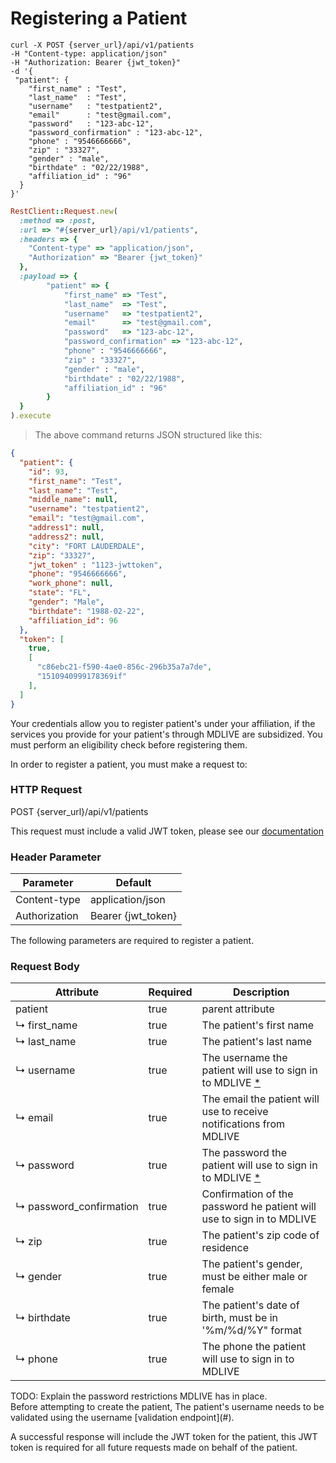 # Registering a Patient

```shell
curl -X POST {server_url}/api/v1/patients
-H "Content-type: application/json"
-H "Authorization: Bearer {jwt_token}"
-d '{
 "patient": {
    "first_name" : "Test",
    "last_name"  : "Test",
    "username"   : "testpatient2",
    "email"      : "test@gmail.com",
    "password"   : "123-abc-12",
    "password_confirmation" : "123-abc-12",
    "phone" : "9546666666",
    "zip" : "33327",
    "gender" : "male",
    "birthdate" : "02/22/1988",
    "affiliation_id" : "96"
  }
}'
```

```ruby
RestClient::Request.new(
  :method => :post,
  :url => "#{server_url}/api/v1/patients",
  :headers => {
    "Content-type" => "application/json",
	"Authorization" => "Bearer {jwt_token}"
  },
  :payload => {
		"patient" => {
			"first_name" => "Test",
			"last_name"  => "Test",
			"username"   => "testpatient2",
			"email"      => "test@gmail.com",
			"password"   => "123-abc-12",
			"password_confirmation" => "123-abc-12",
			"phone" : "9546666666",
			"zip" : "33327",
			"gender" : "male",
			"birthdate" : "02/22/1988",
			"affiliation_id" : "96"
		}
  }
).execute
```

> The above command returns JSON structured like this:

```json
{
  "patient": {
    "id": 93,
    "first_name": "Test",
    "last_name": "Test",
    "middle_name": null,
    "username": "testpatient2",
    "email": "test@gmail.com",
    "address1": null,
    "address2": null,
    "city": "FORT LAUDERDALE",
    "zip": "33327",
    "jwt_token" : "1123-jwttoken",
    "phone": "9546666666",
    "work_phone": null,
    "state": "FL",
    "gender": "Male",
    "birthdate": "1988-02-22",
    "affiliation_id": 96
  },
  "token": [
    true,
    [
      "c86ebc21-f590-4ae0-856c-296b35a7a7de",
      "1510940999178369if"
    ],
  ]
}
```
Your credentials allow you to register patient's under your affiliation,
if the services you provide for your patient's through MDLIVE are subsidized. You must
perform an eligibility check before registering them.

In order to register a patient, you must make a request to:

### HTTP Request

POST {server_url}/api/v1/patients

This request must include a valid JWT token, please see our [documentation](#api-tokens)

### Header Parameter

Parameter | Default
--------- | -------
Content-type | application/json
Authorization| Bearer {jwt_token}

The following parameters are required to register a patient.

### Request Body

Attribute | Required | Description
--------- | -------  | -----------
patient | true     | parent attribute
↳&nbsp;first_name| true     | The patient's first name
↳&nbsp;last_name | true     | The patient's last name
↳&nbsp;username  | true     | The username the patient will use to sign in to MDLIVE [*](#patient-username-validation)
↳&nbsp;email     | true     | The email the patient will use to receive notifications from MDLIVE
↳&nbsp;password  | true     | The password the patient will use to sign in to MDLIVE  [*](#password-restrictions)
↳&nbsp;password_confirmation | true     | Confirmation of the password he patient will use to sign in to MDLIVE
↳&nbsp;zip       | true     | The patient's zip code of residence
↳&nbsp;gender    | true     | The patient's gender, must be either male or female
↳&nbsp;birthdate | true     | The patient's date of birth, must be in '%m/%d/%Y" format
↳&nbsp;phone     | true     | The phone the patient will use to sign in to MDLIVE

<aside id="password-restrictions" class="warning">
  TODO: Explain the password restrictions MDLIVE has in place.
</aside>

<aside id="patient-username-validation" class="warning">
  Before attempting to create the patient, The patient's username needs to be validated using the username [validation
  endpoint](#).
</aside>

A successful response will include the JWT token for the patient, this JWT token is required for all future requests made
on behalf of the patient.
